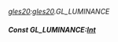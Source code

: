 _[gles20](../../modules/gles20/gles20-module.md):[gles20](../../modules/gles20/gles20-module.md).GL\_LUMINANCE_
##### Const GL\_LUMINANCE:[Int](../../modules/wonkey/wonkey-types-int.md)
